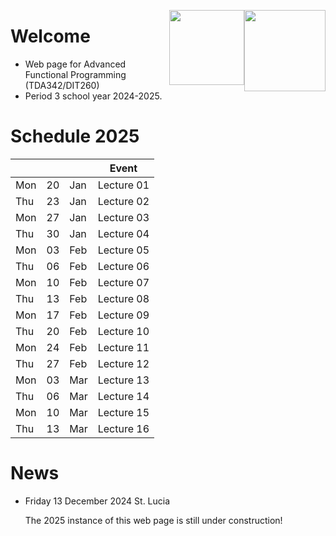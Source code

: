 <!-- Added weird extra section, because otherwise Alejandro's does not appear -->
<!-- ## Empty -->
<!-- --- -->

<img style="float:right"
     class="img-circle"
     src="https://upload.wikimedia.org/wikipedia/en/thumb/a/a6/Goteborgs_universitet_seal.svg/1280px-Goteborgs_universitet_seal.svg.png"
     height="130">

<img style="float:right"
     class="img"
     src="https://upload.wikimedia.org/wikipedia/en/thumb/3/3f/Formal_Seal_of_Chalmers_tekniska_h%C3%B6gskola%2C_G%C3%B6teborg%2C_V%C3%A4stra_G%C3%B6talands_l%C3%A4n%2C_Sverige.svg/1280px-Formal_Seal_of_Chalmers_tekniska_h%C3%B6gskola%2C_G%C3%B6teborg%2C_V%C3%A4stra_G%C3%B6talands_l%C3%A4n%2C_Sverige.svg.png?20190912221539"
     height="120">


# Welcome

  * Web page for Advanced Functional Programming (TDA342/DIT260)
  * Period 3 school year 2024-2025.

# Schedule 2025

|     |    |     | Event      |
|-----|----|-----|------------|
| Mon | 20 | Jan | Lecture 01 |
| Thu | 23 | Jan | Lecture 02 |
| Mon | 27 | Jan | Lecture 03 |
| Thu | 30 | Jan | Lecture 04 |
| Mon | 03 | Feb | Lecture 05 |
| Thu | 06 | Feb | Lecture 06 |
| Mon | 10 | Feb | Lecture 07 |
| Thu | 13 | Feb | Lecture 08 |
| Mon | 17 | Feb | Lecture 09 |
| Thu | 20 | Feb | Lecture 10 |
| Mon | 24 | Feb | Lecture 11 |
| Thu | 27 | Feb | Lecture 12 |
| Mon | 03 | Mar | Lecture 13 |
| Thu | 06 | Mar | Lecture 14 |
| Mon | 10 | Mar | Lecture 15 |
| Thu | 13 | Mar | Lecture 16 |


# News

* Friday 13 December 2024 St. Lucia

  <div class = "alert alert-info">
     The 2025 instance of this web page is still under construction!
  </div>
